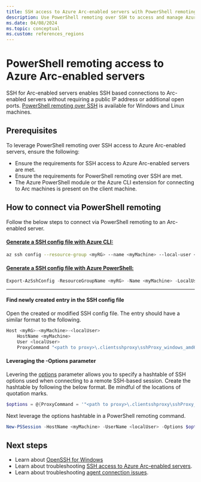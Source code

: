 ```yaml
---
title: SSH access to Azure Arc-enabled servers with PowerShell remoting
description: Use PowerShell remoting over SSH to access and manage Azure Arc-enabled servers.
ms.date: 04/08/2024
ms.topic: conceptual
ms.custom: references_regions
---
```


# PowerShell remoting access to Azure Arc-enabled servers
SSH for Arc-enabled servers enables SSH based connections to Arc-enabled servers without requiring a public IP address or additional open ports.
[PowerShell remoting over SSH](https://learn.microsoft.com/powershell/scripting/security/remoting/ssh-remoting-in-powershell) is available for Windows and Linux machines.

## Prerequisites
To leverage PowerShell remoting over SSH access to Azure Arc-enabled servers, ensure the following:
 - Ensure the requirements for SSH access to Azure Arc-enabled servers are met.
 - Ensure the requirements for PowerShell remoting over SSH are met.
 - The Azure PowerShell module or the Azure CLI extension for connecting to Arc machines is present on the client machine.

## How to connect via PowerShell remoting
Follow the below steps to connect via PowerShell remoting to an Arc-enabled server.

#### [Generate a SSH config file with Azure CLI:](#tab/azure-cli)
```bash
az ssh config --resource-group <myRG> --name <myMachine> --local-user <localUser> --resource-type Microsoft.HybridCompute --file <SSH config file>
```
 
#### [Generate a SSH config file with Azure PowerShell:](#tab/azure-powershell)
 ```powershell
Export-AzSshConfig -ResourceGroupName <myRG> -Name <myMachine> -LocalUser <localUser> -ResourceType Microsoft.HybridCompute/machines -ConfigFilePath <SSH config file>
```
 ---

#### Find newly created entry in the SSH config file
Open the created or modified SSH config file. The entry should have a similar format to the following.
```powershell
Host <myRG>-<myMachine>-<localUser>
	HostName <myMachine>
	User <localUser>
	ProxyCommand "<path to proxy>\.clientsshproxy\sshProxy_windows_amd64_1_3_022941.exe" -r "<path to relay info>\az_ssh_config\<myRG>-<myMachine>\<myRG>-<myMachine>-relay_info"
```
#### Leveraging the -Options parameter
Levering the [options](https://learn.microsoft.com/powershell/module/microsoft.powershell.core/new-pssession#-options) parameter allows you to specify a hashtable of SSH options used when connecting to a remote SSH-based session.
Create the hashtable by following the below format. Be mindful of the locations of quotation marks.
```powershell
$options = @{ProxyCommand = '"<path to proxy>\.clientsshproxy\sshProxy_windows_amd64_1_3_022941.exe -r <path to relay info>\az_ssh_config\<myRG>-<myMachine>\<myRG>-<myMachine>-relay_info"'}
```
Next leverage the options hashtable in a PowerShell remoting command.
```powershell
New-PSSession -HostName <myMachine> -UserName <localUser> -Options $options
```

## Next steps

- Learn about [OpenSSH for Windows](/windows-server/administration/openssh/openssh_overview)
- Learn about troubleshooting [SSH access to Azure Arc-enabled servers](ssh-arc-troubleshoot.md).
- Learn about troubleshooting [agent connection issues](troubleshoot-agent-onboard.md).
